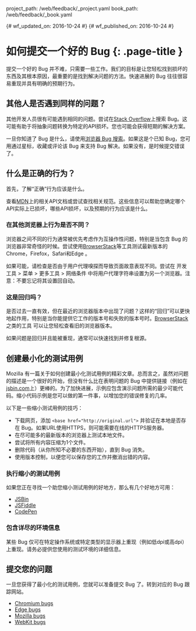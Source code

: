 project_path: /web/feedback/_project.yaml
book_path: /web/feedback/_book.yaml

{# wf_updated_on: 2016-10-24 #} {# wf_published_on: 2016-10-24 #}

# 如何提交一个好的 Bug {: .page-title }

提交一个好的 Bug 并不难，只需要一些工作。我们的目标是让您轻松找到损坏的东西及其根本原因，最重要的是找到解决问题的方法。快速进展的 Bug 往往很容易重现并具有明确的预期行为。

## 其他人是否遇到同样的问题？

其他开发人员很有可能遇到相同的问题。尝试在[Stack Overflow](http://stackoverflow.com/)上搜索 Bug。这可能有助于将抽象问题转换为特定的API损坏。您也可能会获得短期的解决方案。

一旦你知道了 Bug 是什么，请使用[浏览器 Bug 搜索](/web/feedback/)。如果这是个已知 Bug，您可用通过星标，收藏或评论该 Bug 来支持 Bug 解决。如果没有，是时候提交错误了。

## 什么是正确的行为？

首先，了解“正确”行为应该是什么。

查看[MDN](https://developer.mozilla.org/)上的相关API文档或尝试查找相关规范。这些信息可以帮助您确定哪个API实际上已损坏，哪些API损坏，以及预期的行为应该是什么。

### 在其他浏览器上行为是否不同？

浏览器之间不同的行为通常被优先考虑作为互操作性问题，特别是当包含 Bug 的浏览器非常奇怪的时候。尝试使用[BrowserStack](https://www.browserstack.com/)等工具测试最新版本的Chrome，Firefox，Safari和Edge 。

如果可能，请检查是否由于用户代理嗅探而导致页面故意表现不同。尝试在 开发工具 > 菜单 > 更多工具 > 网络条件 中将用户代理字符串设置为另一个浏览器。注意：不要忘记将其设置回自动。

### 这是回归吗？

是否过去一直有效，但在最近的浏览器版本中出现了问题？这样的“回归”可以更快地起作用，特别是当你能提供它工作的版本号和失败的版本号时。[BrowserStack](https://www.browserstack.com/) 之类的工具 可以让您轻松查看旧的浏览器版本。

如果问题是回归并且能被重现，通常可以快速找到并修复根源。

## 创建最小化的测试用例

Mozilla 有一篇关于如何创建最小化测试用例的精彩文章。总而言之，虽然对问题的描述是一个很好的开始，但没有什么比在表明问题的 Bug 中提供链接（例如在 [jsbin.com](https://jsbin.com/)上）更棒的。为了加快进展，示例应包含演示问题所需的最少可能代码。缩小代码示例是您可以做的第一件事，以增加您的错误修复的几率。

以下是一些缩小测试用例的技巧：

- 下载网页，添加 `<base href="http://original.url">` 并验证在本地是否存在 Bug。如果URL使用HTTPS，则可能需要在线的HTTPS服务器。
- 在尽可能多的最新版本的浏览器上测试本地文件。
- 尝试将所有内容压缩为1个文件。
- 删除代码（从你所知不必要的东西开始），直到 Bug 消失。
- 使用版本控制，以便您可以保存您的工作并撤消出错的内容。

### 执行缩小的测试用例

如果您正在寻找一个助您缩小测试用例的好地方，那么有几个好地方可用：

- [JSBin](https://jsbin.com)
- [JSFiddle](https://jsfiddle.net)
- [CodePen](https://codepen.io)

### 包含详尽的环境信息

某些 Bug 仅可在特定操作系统或特定类型的显示器上重现（例如低dpi或高dpi）上重现。请务必提供您使用的测试环境的详细信息。

## 提交您的问题

一旦您获得了最小化的测试用例，您就可以准备提交 Bug 了。转到对应的 Bug 跟踪网站。

- [Chromium bugs](https://crbug.com)
- [Edge bugs](https://developer.microsoft.com/en-us/microsoft-edge/platform/issues/)
- [Mozilla bugs](https://bugzilla.mozilla.org/)
- [WebKit bugs](https://bugs.webkit.org/)
